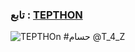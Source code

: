 
### تابع : [TEPTHON](https://t.me/Tepthon) ###

![TEPTHOn](https://te.legra.ph/file/90d376aa72fde4c601cdd.jpg)
#حسام @T_4_Z
